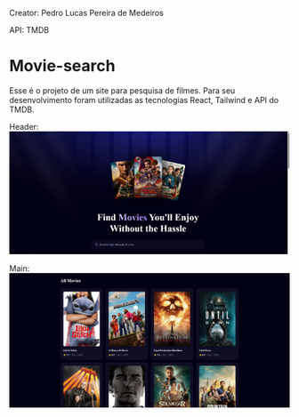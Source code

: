 Creator: Pedro Lucas Pereira de Medeiros

API: TMDB

# Movie-search
Esse é o projeto de um site para pesquisa de filmes. Para seu desenvolvimento foram utilizadas as tecnologias React, Tailwind e API do TMDB.

Header: ![alt text](header.png)

Main: ![alt_text](main.png)
